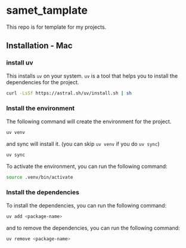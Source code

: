 # samet_tamplate

This repo is for template for my projects.


## Installation - Mac

### install uv

This installs `uv` on your system. `uv` is a tool that helps you to install the 
dependencies for the project.

```bash
curl -LsSf https://astral.sh/uv/install.sh | sh
```

### Install the environment

The following command will create the environment for the project.

```bash
uv venv
```

and sync will install it. (you can skip `uv venv` if you do `uv sync`)

```bash
uv sync
```

To activate the environment, you can run the following command:

```bash
source .venv/bin/activate
```

### Install the dependencies

To install the dependencies, you can run the following command:

```bash
uv add <package-name>
```

and to remove the dependencies, you can run the following command:

```bash
uv remove <package-name>
```

